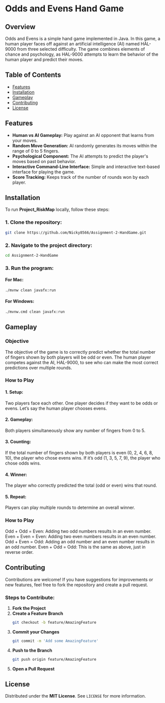 # Odds and Evens Hand Game

## Overview
Odds and Evens is a simple hand game implemented in Java. In this game, a human player faces off against an artificial intelligence (AI) named HAL-9000 from three selected 
difficulty. The game combines elements of chance and psychology, as HAL-9000 attempts to learn the behavior of the human player and predict their moves.
## Table of Contents
- [Features](#features)
- [Installation](#installation)
- [Gameplay](#gameplay)
- [Contributing](#contributing)
- [License](#license)

## Features
- **Human vs AI Gameplay:** Play against an AI opponent that learns from your moves.
- **Random Move Generation:** AI randomly generates its moves within the range of 0 to 5 fingers.
- **Psychological Component:** The AI attempts to predict the player's moves based on past behavior.
- **Interactive Command-Line Interface:** Simple and interactive text-based interface for playing the game.
- **Score Tracking:** Keeps track of the number of rounds won by each player.

## Installation
To run **Project_RiskMap** locally, follow these steps:

### 1. Clone the repository:
```sh
git clone https://github.com/Nicky8566/Assignment-2-HandGame.git
```

### 2. Navigate to the project directory:
```sh
cd Assignment-2-HandGame
```

### 3. Run the program:
#### For Mac:
```sh
./mvnw clean javafx:run
```
#### For Windows:
```sh
./mvnw.cmd clean javafx:run
```

## Gameplay

### Objective
The objective of the game is to correctly predict whether the total number of fingers shown by both players will be odd or even. The human player competes against the AI, HAL-9000, to see who can make the most correct predictions over multiple rounds.

### How to Play
#### 1. Setup: 
Two players face each other. One player decides if they want to be odds or evens. Let’s say the human player chooses evens.

#### 2. Gameplay:
Both players simultaneously show any number of fingers from 0 to 5.

#### 3. Counting:
If the total number of fingers shown by both players is even (0, 2, 4, 6, 8, 10), the player who chose evens wins. If it’s odd (1, 3, 5, 7, 9), the player who chose odds wins.

#### 4. Winner:
The player who correctly predicted the total (odd or even) wins that round.

#### 5. Repeat:
Players can play multiple rounds to determine an overall winner.

### How to Play
Odd + Odd = Even: Adding two odd numbers results in an even number. Even + Even = Even: Adding two even numbers results in an even number. Odd + Even = Odd: Adding an odd number and an even number results in an odd number. Even + Odd = Odd: This is the same as above, just in reverse order.

## Contributing
Contributions are welcome! If you have suggestions for improvements or new features, feel free to fork the repository and create a pull request.

### Steps to Contribute:
1. **Fork the Project**
2. **Create a Feature Branch**
   ```sh
   git checkout -b feature/AmazingFeature
   ```
3. **Commit your Changes**
   ```sh
   git commit -m 'Add some AmazingFeature'
   ```
4. **Push to the Branch**
   ```sh
   git push origin feature/AmazingFeature
   ```
5. **Open a Pull Request**

## License
Distributed under the **MIT License**. See `LICENSE` for more information.

